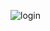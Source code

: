![login](https://media.giphy.com/media/v1.Y2lkPTc5MGI3NjExNTMxMjY1M2Q1ZWU1M2UzMWYzZTVlZWYzOTE1Yzk4YTIzNGIyMDAzZSZlcD12MV9pbnRlcm5hbF9naWZzX2dpZklkJmN0PWc/Ej58FBuIAR9qm9R9eQ/giphy.gif)
